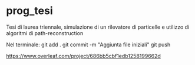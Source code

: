 # prog_tesi
Tesi di laurea triennale, simulazione di un rilevatore di particelle e utilizzo di algoritmi di path-reconstruction

Nel terminale:
git add .
git commit -m "Aggiunta file iniziali"
git push


https://www.overleaf.com/project/686bb5cbf1edb1258199662d
